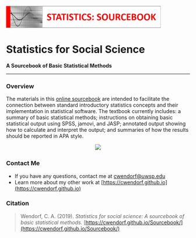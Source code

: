 <a href="https://cwendorf.github.io/Sourcebook/">
<img src="assets/logo.jpg" height="60px;" align="left;">
</a>

# Statistics for Social Science

**A Sourcebook of Basic Statistical Methods**

---

### Overview

The materials in this [online sourcebook](https://cwendorf.github.io/Sourcebook/) are intended to facilitate the connection between standard introductory statistics concepts and their implementation in statistical software. The textbook currently includes: a summary of basic statistical methods; instructions on obtaining basic statistical output using SPSS, jamovi, and JASP; annotated output showing how to calculate and interpret the output; and summaries of how the results should be reported in APA style.

<a href="https://cwendorf.github.io/Sourcebook/">
<p align="center"><kbd><img src="assets/AnnotatedOutput.jpg"></kbd></p>
</a>

### Contact Me

- If you have any questions, contact me at [cwendorf@uwsp.edu](mailto:cwendorf@uwsp.edu)
- Learn more about my other work at [https://cwendorf.github.io](https://cwendorf.github.io)

### Citation

> Wendorf, C. A. (2019). _Statistics for social science: A sourcebook of basic statistical methods._ [https://cwendorf.github.io/Sourcebook/](https://cwendorf.github.io/Sourcebook/)
